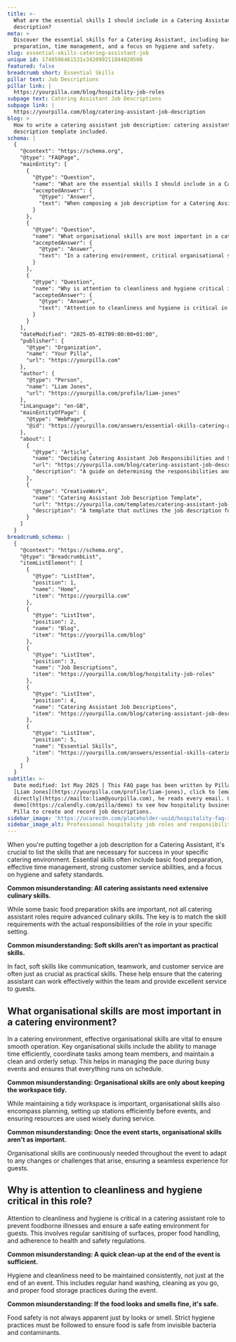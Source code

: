 ```yaml
---
title: >-
  What are the essential skills I should include in a Catering Assistant job
  description?
meta: >
  Discover the essential skills for a Catering Assistant, including basic food
  preparation, time management, and a focus on hygiene and safety.
slug: essential-skills-catering-assistant-job
unique id: 1748596461531x342099211844020500
featured: false
breadcrumb short: Essential Skills
pillar text: Job Descriptions
pillar link: |
  https://yourpilla.com/blog/hospitality-job-roles
subpage text: Catering Assistant Job Descriptions
subpage link: |
  https://yourpilla.com/blog/catering-assistant-job-description
blog: >
  How to write a catering assistant job description: catering assistant job
  description template included.
schema: |
  {
    "@context": "https://schema.org",
    "@type": "FAQPage",
    "mainEntity": [
      {
        "@type": "Question",
        "name": "What are the essential skills I should include in a Catering Assistant job description?",
        "acceptedAnswer": {
          "@type": "Answer",
          "text": "When composing a job description for a Catering Assistant, it's crucial to specify the skills that are essential for success in the particular catering setting. Essential skills often include basic food preparation, effective time management, strong customer service abilities, and a keen focus on hygiene and safety standards. Soft skills like communication, teamwork, and customer service are also vital, as they ensure effective teamwork and excellent service to guests."
        }
      },
      {
        "@type": "Question",
        "name": "What organisational skills are most important in a catering environment?",
        "acceptedAnswer": {
          "@type": "Answer",
          "text": "In a catering environment, critical organisational skills include efficient time management, coordination of tasks among team members, and maintaining a clean and orderly setup. These skills are essential for managing the pace during busy events and ensuring everything runs on schedule. Organisational skills are important not only for pre-event planning but throughout the event to adapt to changes and ensure a seamless experience for guests."
        }
      },
      {
        "@type": "Question",
        "name": "Why is attention to cleanliness and hygiene critical in a catering assistant role?",
        "acceptedAnswer": {
          "@type": "Answer",
          "text": "Attention to cleanliness and hygiene is critical in a catering assistant role to prevent foodborne illnesses and create a safe dining environment for guests. This involves regular sanitising of surfaces, proper food handling, and stringent adherence to health and safety regulations. Maintaining consistent hygiene, including regular hand washing and cleaning during the event, is necessary to ensure food safety."
        }
      }
    ],
    "dateModified": "2025-05-01T09:00:00+01:00",
    "publisher": {
      "@type": "Organization",
      "name": "Your Pilla",
      "url": "https://yourpilla.com"
    },
    "author": {
      "@type": "Person",
      "name": "Liam Jones",
      "url": "https://yourpilla.com/profile/liam-jones"
    },
    "inLanguage": "en-GB",
    "mainEntityOfPage": {
      "@type": "WebPage",
      "@id": "https://yourpilla.com/answers/essential-skills-catering-assistant-job"
    },
    "about": [
      {
        "@type": "Article",
        "name": "Deciding Catering Assistant Job Responsibilities and Skills",
        "url": "https://yourpilla.com/blog/catering-assistant-job-description",
        "description": "A guide on determining the responsibilities and required skills for a Catering Assistant role."
      },
      {
        "@type": "CreativeWork",
        "name": "Catering Assistant Job Description Template",
        "url": "https://yourpilla.com/templates/catering-assistant-job-description",
        "description": "A template that outlines the job description for a Catering Assistant, including skills needed and responsibilities."
      }
    ]
  }
breadcrumb_schema: |
  {
    "@context": "https://schema.org",
    "@type": "BreadcrumbList",
    "itemListElement": [
      {
        "@type": "ListItem",
        "position": 1,
        "name": "Home",
        "item": "https://yourpilla.com"
      },
      {
        "@type": "ListItem",
        "position": 2,
        "name": "Blog",
        "item": "https://yourpilla.com/blog"
      },
      {
        "@type": "ListItem",
        "position": 3,
        "name": "Job Descriptions",
        "item": "https://yourpilla.com/blog/hospitality-job-roles"
      },
      {
        "@type": "ListItem",
        "position": 4,
        "name": "Catering Assistant Job Descriptions",
        "item": "https://yourpilla.com/blog/catering-assistant-job-description"
      },
      {
        "@type": "ListItem",
        "position": 5,
        "name": "Essential Skills",
        "item": "https://yourpilla.com/answers/essential-skills-catering-assistant-job"
      }
    ]
  }
subtitle: >-
  Date modified: 1st May 2025 | This FAQ page has been written by Pilla Founder,
  [Liam Jones](https://yourpilla.com/profile/liam-jones), click to [email Liam
  directly](https://mailto:liam@yourpilla.com), he reads every email. Or [book a
  demo](https://calendly.com/pilla/demo) to see how hospitality businesses use
  Pilla to create and record job descriptions.
sidebar_image: 'https://ucarecdn.com/placeholder-uuid/hospitality-faq-image.jpg'
sidebar_image_alt: Professional hospitality job roles and responsibilities
---
```

When you're putting together a job description for a Catering Assistant, it's crucial to list the skills that are necessary for success in your specific catering environment. Essential skills often include basic food preparation, effective time management, strong customer service abilities, and a focus on hygiene and safety standards.

**Common misunderstanding: All catering assistants need extensive culinary skills.**

While some basic food preparation skills are important, not all catering assistant roles require advanced culinary skills. The key is to match the skill requirements with the actual responsibilities of the role in your specific setting.

**Common misunderstanding: Soft skills aren't as important as practical skills.**

In fact, soft skills like communication, teamwork, and customer service are often just as crucial as practical skills. These help ensure that the catering assistant can work effectively within the team and provide excellent service to guests.

## What organisational skills are most important in a catering environment?

In a catering environment, effective organisational skills are vital to ensure smooth operation. Key organisational skills include the ability to manage time efficiently, coordinate tasks among team members, and maintain a clean and orderly setup. This helps in managing the pace during busy events and ensures that everything runs on schedule.

**Common misunderstanding: Organisational skills are only about keeping the workspace tidy.**

While maintaining a tidy workspace is important, organisational skills also encompass planning, setting up stations efficiently before events, and ensuring resources are used wisely during service.

**Common misunderstanding: Once the event starts, organisational skills aren't as important.**

Organisational skills are continuously needed throughout the event to adapt to any changes or challenges that arise, ensuring a seamless experience for guests.

## Why is attention to cleanliness and hygiene critical in this role?

Attention to cleanliness and hygiene is critical in a catering assistant role to prevent foodborne illnesses and ensure a safe eating environment for guests. This involves regular sanitising of surfaces, proper food handling, and adherence to health and safety regulations.

**Common misunderstanding: A quick clean-up at the end of the event is sufficient.**

Hygiene and cleanliness need to be maintained consistently, not just at the end of an event. This includes regular hand washing, cleaning as you go, and proper food storage practices during the event.

**Common misunderstanding: If the food looks and smells fine, it's safe.**

Food safety is not always apparent just by looks or smell. Strict hygiene practices must be followed to ensure food is safe from invisible bacteria and contaminants.
